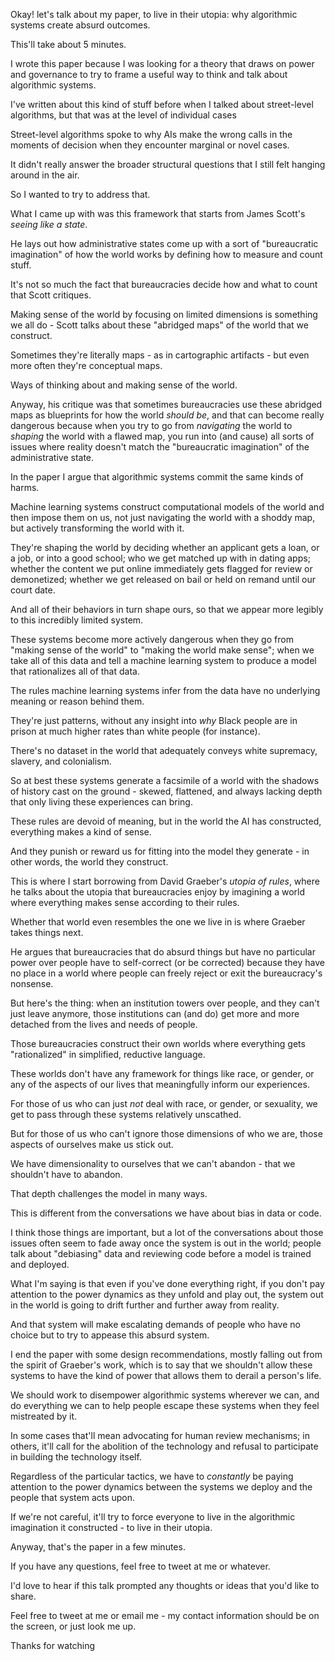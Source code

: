 Okay! let's talk about my paper, to live in their utopia: why algorithmic systems create absurd outcomes.

This'll take about 5 minutes.

I wrote this paper because I was looking for a theory that draws on power and governance to try to frame a useful way to think and talk about algorithmic systems.

I've written about this kind of stuff before when I talked about street-level algorithms, but that was at the level of individual cases

Street-level algorithms spoke to why AIs make the wrong calls in the moments of decision when they encounter marginal or novel cases.

It didn't really answer the broader structural questions that I still felt hanging around in the air.

So I wanted to try to address that.

What I came up with was this framework that starts from James Scott's *seeing like a state*.

He lays out how administrative states come up with a sort of "bureaucratic imagination" of how the world works by defining how to measure and count stuff.

It's not so much the fact that bureaucracies decide how and what to count that Scott critiques.

Making sense of the world by focusing on limited dimensions is something we all do - Scott talks about these "abridged maps" of the world that we construct.

Sometimes they're literally maps - as in cartographic artifacts - but even more often they're conceptual maps.

Ways of thinking about and making sense of the world.

Anyway, his critique was that sometimes bureaucracies use these abridged maps as blueprints for how the world *should be*, and that can become really dangerous because when you try to go from *navigating* the world to *shaping* the world with a flawed map, you run into (and cause) all sorts of issues where reality doesn't match the "bureaucratic imagination" of the administrative state.

In the paper I argue that algorithmic systems commit the same kinds of harms.

Machine learning systems construct computational models of the world and then impose them on us, not just navigating the world with a shoddy map, but actively transforming the world with it.

They're shaping the world by deciding whether an applicant gets a loan, or a job, or into a good school; who we get matched up with in dating apps; whether the content we put online immediately gets flagged for review or demonetized; whether we get released on bail or held on remand until our court date.

And all of their behaviors in turn shape ours, so that we appear more legibly to this incredibly limited system.

These systems become more actively dangerous when they go from "making sense of the world" to "making the world make sense"; when we take all of this data and tell a machine learning system to produce a model that rationalizes all of that data.

The rules machine learning systems infer from the data have no underlying meaning or reason behind them.

They're just patterns, without any insight into *why* Black people are in prison at much higher rates than white people (for instance).

There's no dataset in the world that adequately conveys white supremacy, slavery, and colonialism.

So at best these systems generate a facsimile of a world with the shadows of history cast on the ground - skewed, flattened, and always lacking depth that only living these experiences can bring.

These rules are devoid of meaning, but in the world the AI has constructed, everything makes a kind of sense.

And they punish or reward us for fitting into the model they generate - in other words, the world they construct.

This is where I start borrowing from David Graeber's *utopia of rules*, where he talks about the utopia that bureaucracies enjoy by imagining a world where everything makes sense according to their rules.

Whether that world even resembles the one we live in is where Graeber takes things next.

He argues that bureaucracies that do absurd things but have no particular power over people have to self-correct (or be corrected) because they have no place in a world where people can freely reject or exit the bureaucracy's nonsense.

But here's the thing: when an institution towers over people, and they can't just leave anymore, those institutions can (and do) get more and more detached from the lives and needs of people.

Those bureaucracies construct their own worlds where everything gets "rationalized" in simplified, reductive language.

These worlds don't have any framework for things like race, or gender, or any of the aspects of our lives that meaningfully inform our experiences.

For those of us who can just *not* deal with race, or gender, or sexuality, we get to pass through these systems relatively unscathed.

But for those of us who can't ignore those dimensions of who we are, those aspects of ourselves make us stick out.

We have dimensionality to ourselves that we can't abandon - that we shouldn't have to abandon.

That depth challenges the model in many ways.

This is different from the conversations we have about bias in data or code.

I think those things are important, but a lot of the conversations about those issues often seem to fade away once the system is out in the world; people talk about "debiasing" data and reviewing code before a model is trained and deployed.

What I'm saying is that even if you've done everything right, if you don't pay attention to the power dynamics as they unfold and play out, the system out in the world is going to drift further and further away from reality.

And that system will make escalating demands of people who have no choice but to try to appease this absurd system.

I end the paper with some design recommendations, mostly falling out from the spirit of Graeber's work, which is to say that we shouldn't allow these systems to have the kind of power that allows them to derail a person's life.

We should work to disempower algorithmic systems wherever we can, and do everything we can to help people escape these systems when they feel mistreated by it.

In some cases that'll mean advocating for human review mechanisms; in others, it'll call for the abolition of the technology and refusal to participate in building the technology itself.

Regardless of the particular tactics, we have to *constantly* be paying attention to the power dynamics between the systems we deploy and the people that system acts upon.

If we're not careful, it'll try to force everyone to live in the algorithmic imagination it constructed - to live in their utopia.

Anyway, that's the paper in a few minutes.

If you have any questions, feel free to tweet at me or whatever.

I'd love to hear if this talk prompted any thoughts or ideas that you'd like to share.

Feel free to tweet at me or email me - my contact information should be on the screen, or just look me up.

Thanks for watching